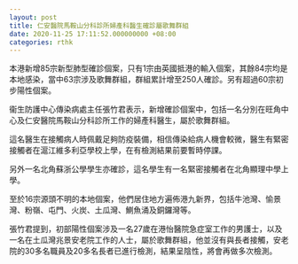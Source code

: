 ```yaml
---
layout: post
title: 仁安醫院馬鞍山分科診所婦產科醫生確診屬歌舞群組
date: 2020-11-25 17:11:52.000000000 +08:00
categories: rthk
---
```


本港新增85宗新型肺型確診個案，只有1宗由英國抵港的輸入個案，其餘84宗均是本地感染，當中63宗涉及歌舞群組，群組累計增至250人確診。另有超過60宗初步陽性個案。

衞生防護中心傳染病處主任張竹君表示，新增確診個案中，包括一名分別在旺角中心及仁安醫院馬鞍山分科診所工作的婦產科醫生，屬於歌舞群組。

這名醫生在接觸病人時佩戴足夠防疫裝備，相信傳染給病人機會較微，醫生有緊密接觸者在滬江維多利亞學校上學，在有檢測結果前要暫時停課。

另外一名北角蘇浙公學學生亦確診，這名學生有一名緊密接觸者在北角顯理中學上學。

至於16宗源頭不明的本地個案，他們居住地方遍佈港九新界，包括牛池灣、愉景灣、粉嶺、屯門、火炭、土瓜灣、鰂魚涌及銅鑼灣等。

張竹君提到，初部陽性個案涉及一名27歲在港怡醫院急症室工作的男護士，以及一名在土瓜灣兆景安老院工作的人士，屬於歌舞群組，他並沒有與長者接觸，安老院的30多名職員及20多名長者已進行檢測，結果呈陰性，將會再做多次檢測。
